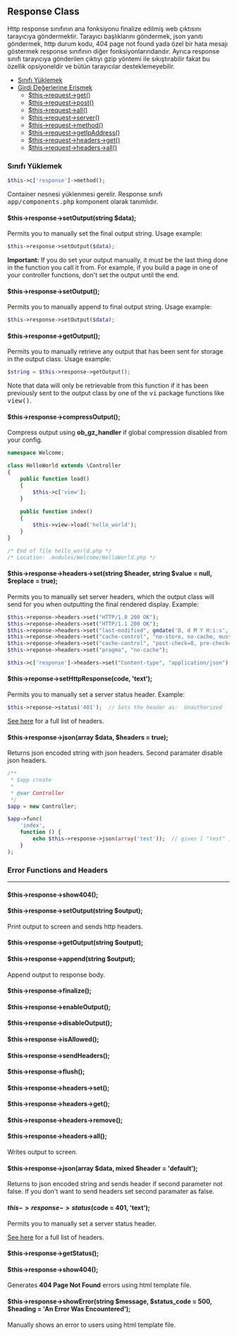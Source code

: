 
## Response Class

Http response sınıfının ana fonksiyonu finalize edilmiş web çıktısını tarayıcıya göndermektir. Tarayıcı başlıklarını göndermek, json yanıtı göndermek, http durum kodu, 404 page not found yada özel bir hata mesajı göstermek response sınıfının diğer fonksiyonlarındandır. Ayrıca response sınıfı tarayıcıya gönderilen çıktıyı gzip yöntemi ile sıkıştırabilir fakat bu özellik opsiyoneldir ve bütün tarayıcılar desteklemeyebilir.

<ul>
    <li><a href="#loading-class">Sınıfı Yüklemek</a></li>
    <li>
        <a href="#super-globals">Girdi Değerlerine Erişmek</a>
        <ul>
            <li><a href="#sget">$this->request->get()</a></li>
            <li><a href="#spost">$this->request->post()</a></li>
            <li><a href="#sall">$this->request->all()</a></li>
            <li><a href="#sserver">$this->request->server()</a></li>
            <li><a href="#smethod">$this->request->method()</a></li>
            <li><a href="#sip">$this->request->getIpAddress()</a></li>
            <li><a href="#sheaders-get">$this->request->headers->get()</a></li>
            <li><a href="#sheaders-all">$this->request->headers->all()</a></li>
        </ul>
    </li>
</ul>

### Sınıfı Yüklemek

```php
$this->c['response']->method();
```

Container nesnesi yüklenmesi gerelir. Response sınıfı <kbd>app/components.php</kbd> komponent olarak tanımlıdır.

#### $this->response->setOutput(string $data);

Permits you to manually set the final output string. Usage example:

```php
$this->response->setOutput($data);
```

**Important:** If you do set your output manually, it must be the last thing done in the function you call it from. For example, if you build a page in one of your controller functions, don't set the output until the end.


#### $this->response->setOutput();

Permits you to manually append to final output string. Usage example:

```php
$this->response->setOutput($data);
```

#### $this->response->getOutput();

Permits you to manually retrieve any output that has been sent for storage in the output class. Usage example:

```php
$string = $this->response->getOutput();
```

Note that data will only be retrievable from this function if it has been previously sent to the output class by one of the <kbd>vi</kbd> package functions like <kbd>view()</kbd>.

#### $this->response->compressOutput();

Compress output using <b>ob_gz_handler</b> if global compression disabled from your config.

```php
namespace Welcome;

class HelloWorld extends \Controller
{
    public function load()
    {
        $this->c['view'];
    }
    
    public function index()
    {
        $this->view->load('hello_world');
    }
}

/* End of file hello_world.php */
/* Location: .modules/Welcome/HelloWorld.php */
```

#### $this->response->headers->set(string $header, string $value = null, $replace = true);

Permits you to manually set server headers, which the output class will send for you when outputting the final rendered display. Example:

```php
$this->reponse->headers->set("HTTP/1.0 200 OK");
$this->reponse->headers->set("HTTP/1.1 200 OK");
$this->reponse->headers->set("last-modified", gmdate('D, d M Y H:i:s', $lastUpdate).' GMT');
$this->reponse->headers->set("cache-control", "no-store, no-cache, must-revalidate");
$this->reponse->headers->set("cache-control", "post-check=0, pre-check=0");
$this->reponse->headers->set("pragma", "no-cache");
```

```php
$this->c['response']->headers->set("Content-type", "application/json");
```

#### $this->reponse->setHttpResponse(code, 'text');

Permits you to manually set a server status header. Example:

```php
$this->reponse->status('401');  // Sets the header as:  Unauthorized
```

[See here](http://www.w3.org/Protocols/rfc2616/rfc2616-sec10.html) for a full list of headers.

#### $this->response->json(array $data, $headers = true);

Returns json encoded string with json headers. Second paramater disable json headers.

```php
/**
 * $app create
 * 
 * @var Controller
 */
$app = new Controller;

$app->func(
    'index',
    function () {
        echo $this->response->json(array('test'));  // gives [ "test" ]
    }
);
```

### Error Functions and Headers

------

#### $this->response->show404();



#### $this->response->setOutput(string $output);

Print output to screen and sends http headers.

#### $this->response->getOutput(string $output);

#### $this->response->append(string $output);

Append output to response body.

#### $this->response->finalize();

#### $this->response->enableOutput();

#### $this->response->disableOutput();

#### $this->response->isAllowed();

#### $this->response->sendHeaders();

#### $this->response->flush();

#### $this->response->headers->set();
#### $this->response->headers->get();
#### $this->response->headers->remove();
#### $this->response->headers->all();



Writes output to screen.


#### $this->response->json(array $data, mixed $header = 'default');

Returns to json encoded string and sends header if second parameter not false. If you don't want to send headers set second paramater as false.

#### $this->response->status($code = 401, 'text');

Permits you to manually set a server status header.

[See here](http://www.w3.org/Protocols/rfc2616/rfc2616-sec10.html) for a full list of headers.


#### $this->response->getStatus();


#### $this->response->show404();

Generates <b>404 Page Not Found</b> errors using html template file.

#### $this->response->showError(string $message, $status_code = 500, $heading = 'An Error Was Encountered');

Manually shows an error to users using html template file.
